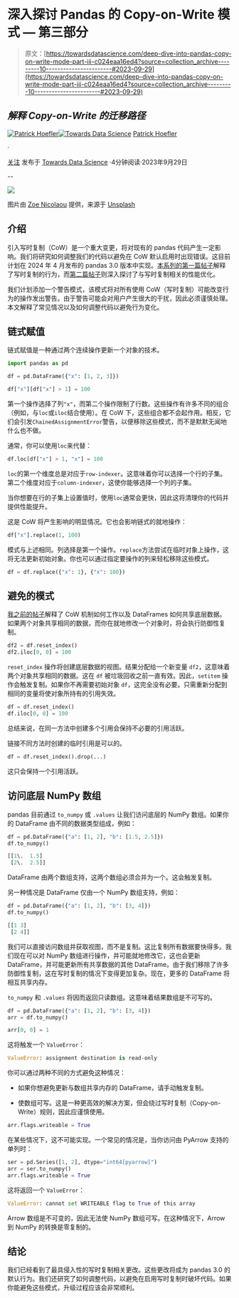 # 深入探讨 Pandas 的 Copy-on-Write 模式 — 第三部分

> 原文：[https://towardsdatascience.com/deep-dive-into-pandas-copy-on-write-mode-part-iii-c024eaa16ed4?source=collection_archive---------10-----------------------#2023-09-29](https://towardsdatascience.com/deep-dive-into-pandas-copy-on-write-mode-part-iii-c024eaa16ed4?source=collection_archive---------10-----------------------#2023-09-29)

## *解释 Copy-on-Write 的迁移路径*

[](https://medium.com/@patrick_hoefler?source=post_page-----c024eaa16ed4--------------------------------)[![Patrick Hoefler](../Images/35ca9ef1100d8c93dbadd374f0569fe1.png)](https://medium.com/@patrick_hoefler?source=post_page-----c024eaa16ed4--------------------------------)[](https://towardsdatascience.com/?source=post_page-----c024eaa16ed4--------------------------------)[![Towards Data Science](../Images/a6ff2676ffcc0c7aad8aaf1d79379785.png)](https://towardsdatascience.com/?source=post_page-----c024eaa16ed4--------------------------------) [Patrick Hoefler](https://medium.com/@patrick_hoefler?source=post_page-----c024eaa16ed4--------------------------------)

·

[关注](https://medium.com/m/signin?actionUrl=https%3A%2F%2Fmedium.com%2F_%2Fsubscribe%2Fuser%2F103b3417e0f5&operation=register&redirect=https%3A%2F%2Ftowardsdatascience.com%2Fdeep-dive-into-pandas-copy-on-write-mode-part-iii-c024eaa16ed4&user=Patrick+Hoefler&userId=103b3417e0f5&source=post_page-103b3417e0f5----c024eaa16ed4---------------------post_header-----------) 发布于 [Towards Data Science](https://towardsdatascience.com/?source=post_page-----c024eaa16ed4--------------------------------) ·4分钟阅读·2023年9月29日[](https://medium.com/m/signin?actionUrl=https%3A%2F%2Fmedium.com%2F_%2Fvote%2Ftowards-data-science%2Fc024eaa16ed4&operation=register&redirect=https%3A%2F%2Ftowardsdatascience.com%2Fdeep-dive-into-pandas-copy-on-write-mode-part-iii-c024eaa16ed4&user=Patrick+Hoefler&userId=103b3417e0f5&source=-----c024eaa16ed4---------------------clap_footer-----------)

--

[](https://medium.com/m/signin?actionUrl=https%3A%2F%2Fmedium.com%2F_%2Fbookmark%2Fp%2Fc024eaa16ed4&operation=register&redirect=https%3A%2F%2Ftowardsdatascience.com%2Fdeep-dive-into-pandas-copy-on-write-mode-part-iii-c024eaa16ed4&source=-----c024eaa16ed4---------------------bookmark_footer-----------)![](../Images/4c3dc59cff33a2049e06fcb3cf63d410.png)

图片由 [Zoe Nicolaou](https://unsplash.com/@lekneuro?utm_source=unsplash&utm_medium=referral&utm_content=creditCopyText) 提供，来源于 [Unsplash](https://unsplash.com/photos/44g_jwn3JzY?utm_source=unsplash&utm_medium=referral&utm_content=creditCopyText)

## 介绍

引入写时复制（CoW）是一个重大变更，将对现有的 pandas 代码产生一定影响。我们将研究如何调整我们的代码以避免在 CoW 默认启用时出现错误。这目前计划在 2024 年 4 月发布的 pandas 3.0 版本中实现。[本系列的第一篇帖子](https://medium.com/towards-data-science/deep-dive-into-pandas-copy-on-write-mode-part-i-26982e7408c6)解释了写时复制的行为，而[第二篇帖子](https://medium.com/towards-data-science/deep-dive-into-pandas-copy-on-write-mode-part-ii-b023432a5334)则深入探讨了与写时复制相关的性能优化。

我们计划添加一个警告模式，该模式将对所有使用 CoW（写时复制）可能改变行为的操作发出警告。由于警告可能会对用户产生很大的干扰，因此必须谨慎处理。本文解释了常见情况以及如何调整代码以避免行为变化。

## 链式赋值

链式赋值是一种通过两个连续操作更新一个对象的技术。

```py
import pandas as pd

df = pd.DataFrame({"x": [1, 2, 3]})

df["x"][df["x"] > 1] = 100
```

第一个操作选择了列`"x"`，而第二个操作限制了行数。这些操作有许多不同的组合（例如，与`loc`或`iloc`结合使用）。在 CoW 下，这些组合都不会起作用。相反，它们会引发`ChainedAssignmentError`警告，以便移除这些模式，而不是默默无闻地什么也不做。

通常，你可以使用`loc`来代替：

```py
df.loc[df["x"] > 1, "x"] = 100
```

`loc`的第一个维度总是对应于`row-indexer`。这意味着你可以选择一个行的子集。第二个维度对应于`column-indexer`，这使你能够选择一个列的子集。

当你想要在行的子集上设置值时，使用`loc`通常会更快，因此这将清理你的代码并提供性能提升。

这是 CoW 将产生影响的明显情况。它也会影响链式的就地操作：

```py
df["x"].replace(1, 100)
```

模式与上述相同。列选择是第一个操作。`replace`方法尝试在临时对象上操作，这将无法更新初始对象。你也可以通过指定要操作的列来轻松移除这些模式。

```py
df = df.replace({"x": 1}, {"x": 100})
```

## 避免的模式

[我之前的帖子](https://medium.com/towards-data-science/deep-dive-into-pandas-copy-on-write-mode-part-i-26982e7408c6)解释了 CoW 机制如何工作以及 DataFrames 如何共享底层数据。如果两个对象共享相同的数据，而你在就地修改一个对象时，将会执行防御性复制。

```py
df2 = df.reset_index()
df2.iloc[0, 0] = 100
```

`reset_index` 操作将创建底层数据的视图。结果分配给一个新变量 `df2`，这意味着两个对象共享相同的数据。这在 `df` 被垃圾回收之前一直有效。因此，`setitem` 操作会触发复制。如果你不再需要初始对象 `df`，这完全没有必要。只需重新分配到相同的变量将使对象所持有的引用失效。

```py
df = df.reset_index()
df.iloc[0, 0] = 100
```

总结来说，在同一方法中创建多个引用会保持不必要的引用活跃。

链接不同方法时创建的临时引用是可以的。

```py
df = df.reset_index().drop(...)
```

这只会保持一个引用活跃。

## 访问底层 NumPy 数组

pandas 目前通过 `to_numpy` 或 `.values` 让我们访问底层的 NumPy 数组。如果你的 DataFrame 由不同的数据类型组成，例如：

```py
df = pd.DataFrame({"a": [1, 2], "b": [1.5, 2.5]})
df.to_numpy()

[[1\.  1.5]
 [2\.  2.5]]
```

DataFrame 由两个数组支持，这两个数组必须合并为一个。这会触发复制。

另一种情况是 DataFrame 仅由一个 NumPy 数组支持，例如：

```py
df = pd.DataFrame({"a": [1, 2], "b": [3, 4]})
df.to_numpy()

[[1 3]
 [2 4]]
```

我们可以直接访问数组并获取视图，而不是复制。这比复制所有数据要快得多。我们现在可以对 NumPy 数组进行操作，并可能就地修改它，这也会更新 DataFrame，并可能更新所有共享数据的其他 DataFrame。由于我们移除了许多防御性复制，这在写时复制的情况下变得更加复杂。现在，更多的 DataFrame 将相互共享内存。

`to_numpy` 和 `.values` 将因而返回只读数组。这意味着结果数组是不可写的。

```py
df = pd.DataFrame({"a": [1, 2], "b": [3, 4]})
arr = df.to_numpy()

arr[0, 0] = 1
```

这将触发一个 `ValueError`：

```py
ValueError: assignment destination is read-only
```

你可以通过两种不同的方式避免这种情况：

+   如果你想避免更新与数组共享内存的 DataFrame，请手动触发复制。

+   使数组可写。这是一种更高效的解决方案，但会绕过写时复制（Copy-on-Write）规则，因此应谨慎使用。

```py
arr.flags.writeable = True
```

在某些情况下，这不可能实现。一个常见的情况是，当你访问由 PyArrow 支持的单列时：

```py
ser = pd.Series([1, 2], dtype="int64[pyarrow]")
arr = ser.to_numpy()
arr.flags.writeable = True
```

这将返回一个 `ValueError`：

```py
ValueError: cannot set WRITEABLE flag to True of this array
```

Arrow 数组是不可变的，因此无法使 NumPy 数组可写。在这种情况下，Arrow 到 NumPy 的转换是零复制的。

## 结论

我们已经看到了最具侵入性的写时复制相关更改。这些更改将成为 pandas 3.0 的默认行为。我们还研究了如何调整代码，以避免在启用写时复制时破坏代码。如果你能避免这些模式，升级过程应该会非常顺利。

